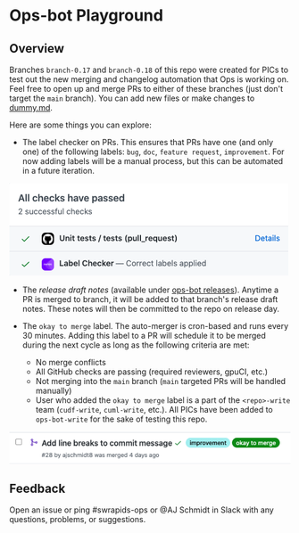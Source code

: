 # Ops-bot Playground

## Overview

Branches `branch-0.17` and `branch-0.18` of this repo were created for PICs to test out the new merging and changelog automation that Ops is working on. Feel free to open up and merge PRs to either of these branches (just don't target the `main` branch). You can add new files or make changes to [dummy.md](dummy.md).

Here are some things you can explore:

- The label checker on PRs. This ensures that PRs have one (and only one) of the following labels: `bug`, `doc`, `feature request`, `improvement`. For now adding labels will be a manual process, but this can be automated in a future iteration.

![label checker](./imgs/label_check.png)

- The _release draft notes_ (available under [ops-bot releases](https://github.com/rapidsai/ops-bot/releases)). Anytime a PR is merged to branch, it will be added to that branch's release draft notes. These notes will then be committed to the repo on release day.

- The `okay to merge` label. The auto-merger is cron-based and runs every 30 minutes. Adding this label to a PR will schedule it to be merged during the next cycle as long as the following criteria are met:
  - No merge conflicts
  - All GitHub checks are passing (required reviewers, gpuCI, etc.)
  - Not merging into the `main` branch (`main` targeted PRs will be handled manually)
  - User who added the `okay to merge` label is a part of the `<repo>-write` team (`cudf-write`, `cuml-write`, etc.). All PICs have been added to `ops-bot-write` for the sake of testing this repo.

![okay to merge label](./imgs/okay_to_merge.png)

## Feedback

Open an issue or ping #swrapids-ops or @AJ Schmidt in Slack with any questions, problems, or suggestions.
